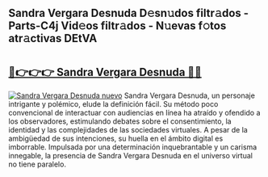 ## Sandra Vergara Desnuda D𝚎sn𝚞dos filtr𝚊dos - Parts-C4j Vid𝚎os filtr𝚊dos - N𝚞evas f𝚘tos atr𝚊ctivas DEtVA

# <h2><a href="http://mb8t29.tromn.icu/?c=Sandra+Vergara+Desnuda">🔗👉👉👉 Sandra Vergara Desnuda 🔗🔗</a></h2>

[![Sandra Vergara Desnuda nuevo](https://i.imgur.com/pEAQMta.gif)](http://mb8t29.tromn.icu/?c=Sandra+Vergara+Desnuda)
Sandra Vergara Desnuda, un personaje intrigante y polémico, elude la definición fácil. Su método poco convencional de interactuar con audiencias en línea ha atraído y ofendido a los observadores, estimulando debates sobre el consentimiento, la identidad y las complejidades de las sociedades virtuales. A pesar de la ambigüedad de sus intenciones, su huella en el ámbito digital es imborrable. Impulsada por una determinación inquebrantable y un carisma innegable, la presencia de Sandra Vergara Desnuda en el universo virtual no tiene paralelo.
